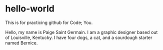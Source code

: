 # hello-world
This is for practicing github for Code; You. 

Hello, my name is Paige Saint Germain. I am a graphic designer based out of Louisville, Kentucky. I have four dogs, a cat, and a sourdough starter named Bernice. 
